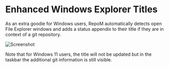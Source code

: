 # Enhanced Windows Explorer Titles

As an extra goodie for Windows users, RepoM automatically detects open File Explorer windows and adds a status appendix to their title if they are in context of a git repository.

![Screenshot](https://raw.githubusercontent.com/awaescher/RepoZ/master/_doc/RepoZ-ReadMe-Explorer.png)

Note that for Windows 11 users, the title will not be updated but in the taskbar the additional git information is still visible.
